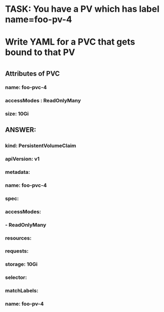 
#
# TASK: You have a PV which has label name=foo-pv-4
#       Write YAML for a PVC that gets bound to that PV
#


##
## Attributes of PVC
###
### name: foo-pvc-4
### accessModes : ReadOnlyMany
### size: 10Gi
###


##
##  ANSWER:
##


### 
### kind: PersistentVolumeClaim
### apiVersion: v1
### metadata:
### name: foo-pvc-4
### spec:
###   accessModes:
###    - ReadOnlyMany
###   resources:
###     requests:
###       storage: 10Gi
###   selector:
###     matchLabels:
###      name: foo-pv-4
###
